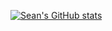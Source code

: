 [![Sean's GitHub stats](https://github-readme-stats.vercel.app/api?username=seanstappas)](https://github.com/anuraghazra/github-readme-stats)

<!---
seanstappas/seanstappas is a ✨ special ✨ repository because its `README.md` (this file) appears on your GitHub profile.
You can click the Preview link to take a look at your changes.
--->
